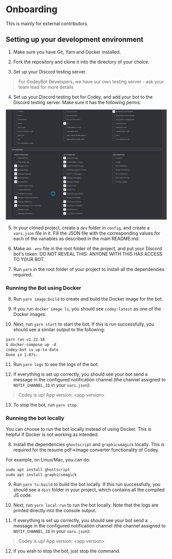 # Onboarding

This is mainly for external contributors.

## Setting up your development environment

1. Make sure you have Git, Yarn and Docker installed.

2. Fork the repository and clone it into the directory of your choice.

3. Set up your Discord testing server.

> For CodeyBot Developers, we have our own testing server - ask your team lead for more details

4. Set up your Discord testing bot for Codey, and add your bot to the Discord testing server. Make sure it has the following perms:

![botperms](../assets/botperms.png)

5. In your cloned project, create a `dev` folder in `config`, and create a `vars.json` file in it. Fill the JSON file with the corresponding values for each of the variables as described in the main README.md.

6. Make an `.env` file in the root folder of the project, and put your Discord bot's token. DO NOT REVEAL THIS: ANYONE WITH THIS HAS ACCESS TO YOUR BOT.

7. Run `yarn` in the root folder of your project to install all the dependencies required.

### Running the Bot using Docker

8. Run `yarn image:build` to create and build the Docker image for the bot.

9. If you run `docker image ls`, you should see `codey:latest` as one of the Docker images.

10. Next, run `yarn start` to start the bot. If this is run successfully, you should see a similar output to the following:
```
yarn run v1.22.18
$ docker-compose up -d
codey-bot is up-to-date
Done in 1.07s.
```
11. Run `yarn logs` to see the logs of the bot.

12. If everything is set up correctly, you should see your bot send a message in the configured notification channel (the channel assigned to `NOTIF_CHANNEL_ID` in your `vars.json`):

> Codey is up! App version: \<app version>

13. To stop the bot, run `yarn stop`.

### Running the bot locally

You can choose to run the bot locally instead of using Docker. This is helpful if Docker is not working as intended.

8. Install the dependencies `ghostscript` and `graphicsmagick` locally. This is required for the resume pdf->image converter functionality of Codey. 

For example, on Linux/Mac, you can do:
```
sudo apt install ghostscript
sudo apt install graphicsmagick
```

9. Run `yarn ts:build` to build the bot locally. If this run successfully, you should see a `dist` folder in your project, which contains all the compiled JS code.

10. Next, run `yarn local:run` to run the bot locally. Note that the logs are printed directly into the console output.

11. If everything is set up correctly, you should see your bot send a message in the configured notification channel (the channel assigned to `NOTIF_CHANNEL_ID` in your `vars.json`):

> Codey is up! App version: \<app version>

12. If you wish to stop the bot, just stop the command.


